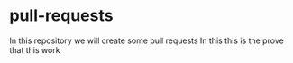 # pull-requests
In this repository we will create some pull requests
In this this is the prove that this work
